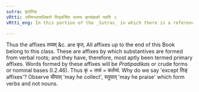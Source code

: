 ```yaml
---
sutra: कृदतिङ्
vRtti: अस्मिन्धात्वधिकारे तिङ्वर्जितः प्रत्ययः कृत्संज्ञको भवति ॥
vRtti_eng: In this portion of the _Sutras_ in which there is a reference to verbal roots, any affix except तिङ् (tense-affixes), is called कृत्.

---
```

Thus the affixes तव्यम् &c. are कृत्. All affixes up to the end of this Book belong to this class. These are affixes by which substantives are formed from verbal roots; and they have, therefore, most aptly been termed primary affixes. Words formed by these affixes will be _Pratipadikas_ or crude forms or nominal bases (I.2.46). Thus कृ + तव्यं = कर्तव्यं. Why do we say 'except तिङ् affixes'? Observe चीयात् 'may he collect', स्तुयात् 'may he praise' which form verbs and not nouns.